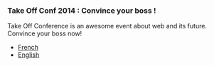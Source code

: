 ### Take Off Conf 2014 : Convince your boss !


Take Off Conference is an awesome event about web and its future. Convince your boss now! 

- [French](https://github.com/robink/take-off-conf-convince-your-boss/blob/master/convince_your_boss_fr.md)
- [English](https://github.com/robink/take-off-conf-convince-your-boss/blob/master/convince_your_boss_en.md)
